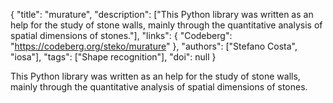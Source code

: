 {
  "title": "murature",
  "description": ["This Python library was written as an help for the study of stone walls, mainly through the quantitative analysis of spatial dimensions of stones."],
  "links": {
    "Codeberg": "https://codeberg.org/steko/murature"
  },
  "authors": ["Stefano Costa", "iosa"],
  "tags": ["Shape recognition"],
  "doi": null
}

<!-- Generated by csv2md.R – do not edit by hand -->

This Python library was written as an help for the study of stone walls, mainly through the quantitative analysis of spatial dimensions of stones.